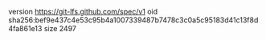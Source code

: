 version https://git-lfs.github.com/spec/v1
oid sha256:bef9e437c4e53c95b4a1007339487b7478c3c0a5c95183d41c13f8d4fa861e13
size 2497
